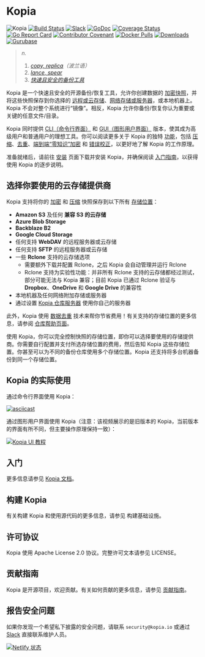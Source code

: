Kopia
=====

![Kopia](icons/kopia.svg)
[![Build Status](https://github.com/kopia/kopia/workflows/Build/badge.svg)](https://github.com/kopia/kopia/actions?query=workflow%3ABuild)
[![Slack](https://img.shields.io/badge/discuss-slack-blue.svg)](https://slack.kopia.io/) 
[![GoDoc](https://godoc.org/github.com/kopia/kopia/repo?status.svg)](https://godoc.org/github.com/kopia/kopia/repo)
[![Coverage Status](https://codecov.io/gh/kopia/kopia/branch/master/graph/badge.svg?token=CRK4RMRFSH)](https://codecov.io/gh/kopia/kopia)[![Go Report Card](https://goreportcard.com/badge/github.com/kopia/kopia)](https://goreportcard.com/report/github.com/kopia/kopia)
[![Contributor Covenant](https://img.shields.io/badge/Contributor%20Covenant-v2.0%20adopted-ff69b4.svg)](CODE_OF_CONDUCT.md)
[![Docker Pulls](https://img.shields.io/docker/pulls/kopia/kopia)](https://hub.docker.com/r/kopia/kopia/tags?page=1&ordering=name)
[![Downloads](https://img.shields.io/github/downloads/kopia/kopia/total.svg)](https://github.com/kopia/kopia/releases)
[![Gurubase](https://img.shields.io/badge/Gurubase-Ask%20Kopia%20Guru-006BFF)](https://gurubase.io/g/kopia)

> _n._
>
> 1. _[copy, replica](https://en.wikipedia.org/wiki/Replica)（波兰语）_
> 2. _[lance, spear](https://en.wikipedia.org/wiki/Kopia)_
> 3. _[快速且安全的备份工具](https://kopia.io)_

Kopia 是一个快速且安全的开源备份/恢复工具，允许你创建数据的 [加密快照](https://kopia.io/docs/features/#end-to-end-zero-knowledge-encryption)，并将这些快照保存到你选择的 [远程或云存储](https://kopia.io/docs/features/#save-snapshots-to-cloud-network-or-local-storage)、[网络存储或服务器](https://kopia.io/docs/features/#save-snapshots-to-cloud-network-or-local-storage)，或本地机器上。Kopia 不会对整个系统进行“镜像”。相反，Kopia 允许你备份/恢复你认为重要或关键的任意文件/目录。

Kopia 同时提供 [CLI（命令行界面）](https://kopia.io/docs/features/#both-command-line-and-graphical-user-interfaces) 和 [GUI（图形用户界面）](https://kopia.io/docs/features/#both-command-line-and-graphical-user-interfaces) 版本，使其成为高级用户和普通用户的理想工具。你可以阅读更多关于 Kopia 的独特 [功能](https://kopia.io/docs/features/)，包括 [压缩](https://kopia.io/docs/features/#compression)、[去重](https://kopia.io/docs/features/#backup-files-and-directories-using-snapshots)、[端到端“零知识”加密](https://kopia.io/docs/features/#end-to-end-zero-knowledge-encryption) 和 [错误校正](https://kopia.io/docs/features/#error-correction)，以更好地了解 Kopia 的工作原理。

准备就绪后，请前往 [安装](https://kopia.io/docs/installation/) 页面下载并安装 Kopia，并确保阅读 [入门指南](https://kopia.io/docs/getting-started/)，以获得使用 Kopia 的逐步说明。

选择你要使用的云存储提供商
---

Kopia 支持将你的 [加密](https://kopia.io/docs/features/#end-to-end-zero-knowledge-encryption) 和 [压缩](https://kopia.io/docs/features/#compression) 快照保存到以下所有 [存储位置](https://kopia.io/docs/features/#save-snapshots-to-cloud-network-or-local-storage)：

* **Amazon S3** 及任何 **兼容 S3 的云存储**
* **Azure Blob Storage**
* **Backblaze B2**
* **Google Cloud Storage**
* 任何支持 **WebDAV** 的远程服务器或云存储
* 任何支持 **SFTP** 的远程服务器或云存储
* 一些 **Rclone** 支持的云存储选项
  * 需要额外下载并配置 Rclone，之后 Kopia 会自动管理并运行 Rclone
  * Rclone 支持为实验性功能：并非所有 Rclone 支持的云存储都经过测试，部分可能无法与 Kopia 兼容；目前 Kopia 已通过 Rclone 验证与 **Dropbox**、**OneDrive** 和 **Google Drive** 的兼容性
* 本地机器及任何网络附加存储或服务器
* 通过设置 [Kopia 仓库服务器](https://kopia.io/docs/repository-server/) 使用你自己的服务器

此外，Kopia 使用 [数据去重](https://kopia.io/docs/features/#backup-files-and-directories-using-snapshots) 技术来帮你节省费用！有关支持的存储位置的更多信息，请参阅 [仓库帮助页面](https://kopia.io/docs/repositories/)。

使用 Kopia，你可以完全控制快照的存储位置，即你可以选择要使用的存储提供商。你需要自行配置并支付所选存储位置的费用，然后告知 Kopia 这些存储位置。你甚至可以为不同的备份仓库使用多个存储位置。Kopia 还支持将多台机器备份到同一个存储位置。

Kopia 的实际使用
---

通过命令行界面使用 Kopia：

[![asciicast](https://asciinema.org/a/ykx6uzEhKY3451fWEnX9nm9uo.svg)](https://asciinema.org/a/ykx6uzEhKY3451fWEnX9nm9uo)

通过图形用户界面使用 Kopia（注意：该视频展示的是旧版本的 Kopia，当前版本的界面有所不同，但主要操作原理保持一致）：

[![Kopia UI 教程](https://img.youtube.com/vi/sHJjSpasWIo/0.jpg)](https://www.youtube.com/watch?v=sHJjSpasWIo)

入门
---
更多信息请参见 [Kopia 文档](https://kopia.io/docs/)。

构建 Kopia
---
有关构建 Kopia 和使用源代码的更多信息，请参见 构建基础设施。

许可协议
---
Kopia 使用 Apache License 2.0 协议。完整许可文本请参见 LICENSE。

贡献指南
---
Kopia 是开源项目，欢迎贡献。有关如何贡献的更多信息，请参见 [贡献指南](https://kopia.io/docs/contribution-guidelines/)。

报告安全问题
---
如果你发现一个希望私下披露的安全问题，请联系 `security@kopia.io` 或通过 [Slack](https://slack.kopia.io) 直接联系维护人员。

[![Netlify 状态](https://api.netlify.com/api/v1/badges/6b5c1fe4-a0da-4e7e-939b-ff1105251985/deploy-status)](https://app.netlify.com/sites/kopia/deploys)